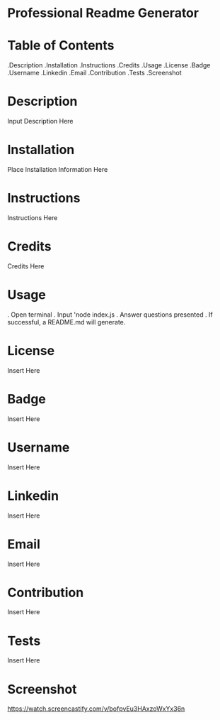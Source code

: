 # Professional Readme Generator
# Table of Contents
.Description
.Installation
.Instructions
.Credits
.Usage
.License
.Badge
.Username
.Linkedin
.Email
.Contribution
.Tests
.Screenshot
# Description
Input Description Here
# Installation
Place Installation Information Here
# Instructions
Instructions Here
# Credits
Credits Here
# Usage
. Open terminal
. Input 'node index.js
. Answer questions presented
. If successful, a README.md will generate.
# License
Insert Here
# Badge
Insert Here
# Username
Insert Here
# Linkedin
Insert Here
# Email
Insert Here
# Contribution
Insert Here
# Tests
Insert Here
# Screenshot
https://watch.screencastify.com/v/bofpvEu3HAxzoWxYx36n